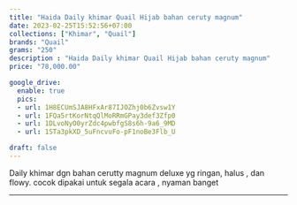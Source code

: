 ```yaml
---
title: "Haida Daily khimar Quail Hijab bahan ceruty magnum"
date: 2023-02-25T15:52:56+07:00
collections: ["Khimar", "Quail"]
brands: "Quail"
grams: "250"
description : "Haida Daily khimar Quail Hijab bahan ceruty magnum"
price: "78,000.00"

google_drive:
  enable: true
  pics:
  - url: 1H8ECUmSJA8HFxAr87IJOZhj0b6Zvsw1Y
  - url: 1FQa5rtKorNtqQlMoRRmGPay3def3Zfp0
  - url: 1DLvoNyO0yrZdc4pwbfgS8s6h-9a6_9MD
  - url: 1STa3pkXD_5uFncvuFo-pF1noBe3Flb_U

draft: false
---
```


 Daily khimar dgn bahan cerutty magnum deluxe yg ringan, halus , dan flowy. cocok dipakai untuk segala acara , nyaman banget   

-----------      
  
